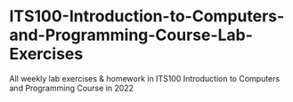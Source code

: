 # ITS100-Introduction-to-Computers-and-Programming-Course-Lab-Exercises
All weekly lab exercises &amp; homework in ITS100 Introduction to Computers and Programming Course in 2022

